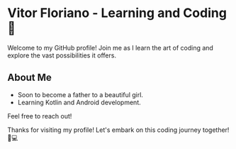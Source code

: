 # Vitor Floriano - Learning and Coding 🌱

Welcome to my GitHub profile! Join me as I learn the art of coding and explore the vast possibilities it offers.

## About Me

- Soon to become a father to a beautiful girl.
- Learning Kotlin and Android development.

Feel free to reach out!

Thanks for visiting my profile! Let's embark on this coding journey together! 🚀💻
